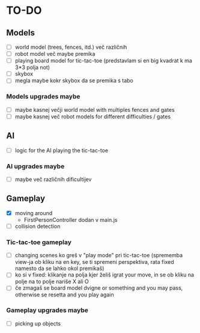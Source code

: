 # TO-DO

## Models
- [ ] world model (trees, fences, itd.) več različnih
- [ ] robot model več maybe premika
- [ ] playing board model for tic-tac-toe (predstavlam si en big kvadrat k ma 3*3 polja not)
- [ ] skybox
- [ ] megla maybe kokr skybox da se premika s tabo

### Models upgrades maybe
- [ ] maybe kasnej večji world model with multiples fences and gates
- [ ] maybe kasnej več robot models for different difficulties / gates

## AI
- [ ] logic for the AI playing the tic-tac-toe

### AI upgrades maybe
- [ ] maybe več različnih dificultijev

## Gameplay
- [x] moving around
    -   FirstPersonController dodan v main.js
- [ ] collision detection

### Tic-tac-toe gameplay
- [ ] changing scenes ko greš v "play mode" pri tic-tac-toe (sprememba view-ja ob kliku na en key, se ti spremeni perspektiva, rata fixed namesto da se lahko okol premikaš)
- [ ] ko si v fixed: klikanje na polja kjer želiš igrat your move, in se ob kliku na polje na to polje nariše X ali O
- [ ] če zmagaš se board model dvigne or something and you may pass, otherwise se resetta and you play again

### Gameplay upgrades maybe
- [ ] picking up objects
